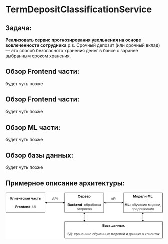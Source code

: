 # TermDepositClassificationService

## Задача:
**Реализовать сервис прогнозирования увольнения на основе вовлеченности сотрудника**
p.s. Срочный депозит (или срочный вклад) — это способ безопасного хранения денег в банке с заранее выбранным сроком хранения.
## Обзор Frontend части:
будет чуть позже

## Обзор Frontend части:
будет чуть позже

## Обзор ML части:
будет чуть позже

## Обзор базы данных:
будет чуть позже

## Примерное описание архитектуры:
![plot](./ML/data/img/архитектура.png)


